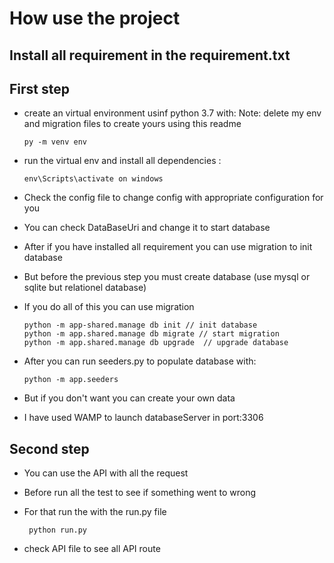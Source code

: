 # How use the project

## Install all requirement in the requirement.txt


## First step
 - create an virtual environment usinf python 3.7 with: 
   Note: delete my env and migration files to create yours using this readme
       
       py -m venv env
 - run the virtual env and install all dependencies :
 
    
       env\Scripts\activate on windows
 - Check the config file to change config with appropriate configuration for you
 - You can check DataBaseUri and change it to start database
 - After if you have installed all requirement you can use migration to init database
 - But before the previous step you must create database (use mysql or sqlite but relationel database)
 - If you do all of this you can use migration
       
       python -m app-shared.manage db init // init database
       python -m app.shared.manage db migrate // start migration
       python -m app.shared.manage db upgrade  // upgrade database
  - After you can run seeders.py to populate database with:
        
        python -m app.seeders 
 - But if you don't want you can create your own data
 - I have used WAMP to launch databaseServer in port:3306
 
 
 ## Second step 
 
 - You can use the API with all the request
 - Before run all the test to see if something went to wrong
 - For that run the with the run.py file
       
        python run.py
        
 - check API file to see all API route